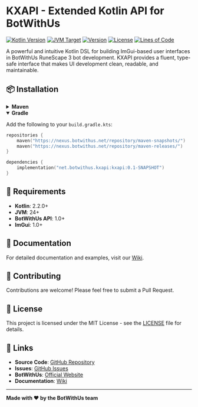 # KXAPI - Extended Kotlin API for BotWithUs

[![Kotlin Version](https://img.shields.io/badge/kotlin-2.2.0-blue.svg)](https://kotlinlang.org/)
[![JVM Target](https://img.shields.io/badge/JVM-24-green.svg)](https://openjdk.java.net/)
[![Version](https://img.shields.io/badge/version-0.1--SNAPSHOT-orange.svg)](https://github.com/botwithus/kxapi)
[![License](https://img.shields.io/badge/license-MIT-blue.svg)](LICENSE)
[![Lines of Code](https://img.shields.io/endpoint?url=https://ghloc.vercel.app/api/BotWithUs/BWU-V2-XAPI-KT/badge&color=blueviolet&label=Lines%20of%20Code)](https://github.com/BotWithUs/BWU-V2-XAPI-KT)

A powerful and intuitive Kotlin DSL for building ImGui-based user interfaces in BotWithUs RuneScape 3 bot development. KXAPI provides a fluent, type-safe interface that makes UI development clean, readable, and maintainable.

## 📦 Installation

<details>
<summary><strong>Maven</strong></summary>

Add the following to your `pom.xml`:

```xml
<repositories>
    <repository>
        <id>botwithus-snapshots</id>
        <url>https://nexus.botwithus.net/repository/maven-snapshots/</url>
    </repository>
    <repository>
        <id>botwithus-releases</id>
        <url>https://nexus.botwithus.net/repository/maven-releases/</url>
    </repository>
</repositories>

<dependencies>
    <dependency>
        <groupId>net.botwithus.kxapi</groupId>
        <artifactId>kxapi</artifactId>
        <version>0.1-SNAPSHOT</version>
    </dependency>
</dependencies>
```

</details>

<details open>
<summary><strong>Gradle</strong></summary>

Add the following to your `build.gradle.kts`:

```kotlin
repositories {
    maven("https://nexus.botwithus.net/repository/maven-snapshots/")
    maven("https://nexus.botwithus.net/repository/maven-releases/")
}

dependencies {
    implementation("net.botwithus.kxapi:kxapi:0.1-SNAPSHOT")
}
```

</details>

## 🔧 Requirements

- **Kotlin**: 2.2.0+
- **JVM**: 24+
- **BotWithUs API**: 1.0+
- **ImGui**: 1.0+

## 📖 Documentation

For detailed documentation and examples, visit our [Wiki](https://github.com/botwithus/kxapi/wiki).

## 🤝 Contributing

Contributions are welcome! Please feel free to submit a Pull Request.

## 📄 License

This project is licensed under the MIT License - see the [LICENSE](LICENSE) file for details.

## 🔗 Links

- **Source Code**: [GitHub Repository](https://github.com/BotWithUs/BWU-V2-XAPI-KT)
- **Issues**: [GitHub Issues](https://github.com/BotWithUs/BWU-V2-XAPI-KT/issues)
- **BotWithUs**: [Official Website](https://botwithus.net)
- **Documentation**: [Wiki](https://github.com/BotWithUs/BWU-V2-XAPI-KT/wiki)

---

**Made with ❤️ by the BotWithUs team**

